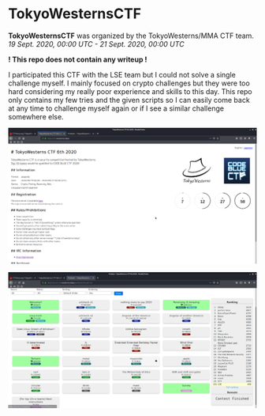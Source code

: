 # TokyoWesternsCTF

**TokyoWesternsCTF** was organized by the TokyoWesterns/MMA CTF team. *19 Sept. 2020, 00:00 UTC - 21 Sept. 2020, 00:00 UTC*

**! This repo does not contain any writeup !**

I participated this CTF with the LSE team but I could not solve a single challenge myself. I mainly focused on crypto challenges but they were too hard considering my really poor experience and skills to this day. This repo only contains my few tries and the given scripts so I can easily come back at any time to challenge myself again or if I see a similar challenge somewhere else.

![ctf](ctf.png)

![challs](challs.png)
